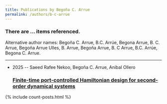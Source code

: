 ```yaml
---
title: Publications by Begoña C. Arrue
permalink: /authors/b-c-arrue
---
```


<h3 id="number-posts">There are ... items referenced.</h3>
<p id='info-authors'>Alternative author names: Begoña C. Arrue, B.C. Arrúe, Begona Arrue, B. C. Arrue, Begoña Arrue Ulles, B. Arrue, Begoña Arrue, B. C Arrue, B.C. Arrúe, Begona C. Arrue.</p>
<hr />
<ul class="post-list">
<li><span class='post-meta'>2025 -- Saeed Rafee Nekoo, Begoña C. Arrue, Anibal Ollero</span><h3><a class='post-link' href="{{ site.baseurl }}/finite-time-port-controlled-hamiltonian-design-for-second-order-dynamical-systems">Finite-time port-controlled Hamiltonian design for second-order dynamical systems</a></h3></li>

</ul>
{% include count-posts.html %}
